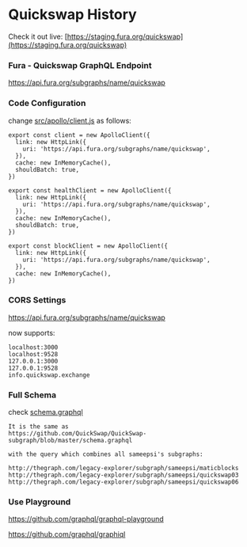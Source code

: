 # Quickswap History

Check it out live: [https://staging.fura.org/quickswap](https://staging.fura.org/quickswap)


### Fura - Quickswap GraphQL Endpoint
https://api.fura.org/subgraphs/name/quickswap

### Code Configuration
change [src/apollo/client.js](https://github.com/Uniswap/uniswap-info/blob/v2/src/apollo/client.js) as follows:

```
export const client = new ApolloClient({
  link: new HttpLink({
    uri: 'https://api.fura.org/subgraphs/name/quickswap',
  }),
  cache: new InMemoryCache(),
  shouldBatch: true,
})

export const healthClient = new ApolloClient({
  link: new HttpLink({
    uri: 'https://api.fura.org/subgraphs/name/quickswap',
  }),
  cache: new InMemoryCache(),
  shouldBatch: true,
})

export const blockClient = new ApolloClient({
  link: new HttpLink({
    uri: 'https://api.fura.org/subgraphs/name/quickswap',
  }),
  cache: new InMemoryCache(),
})
```

### CORS Settings
https://api.fura.org/subgraphs/name/quickswap 

now supports:
```
localhost:3000
localhost:9528
127.0.0.1:3000
127.0.0.1:9528
info.quickswap.exchange
```

### Full Schema
check [schema.graphql](https://github.com/fura-protocol/fura-api-quickswap/blob/main/schema.graphql)

```
It is the same as
https://github.com/QuickSwap/QuickSwap-subgraph/blob/master/schema.graphql

with the query which combines all sameepsi's subgraphs:

http://thegraph.com/legacy-explorer/subgraph/sameepsi/maticblocks
http://thegraph.com/legacy-explorer/subgraph/sameepsi/quickswap03
http://thegraph.com/legacy-explorer/subgraph/sameepsi/quickswap06
```

### Use Playground
https://github.com/graphql/graphql-playground 

https://github.com/graphql/graphiql 
